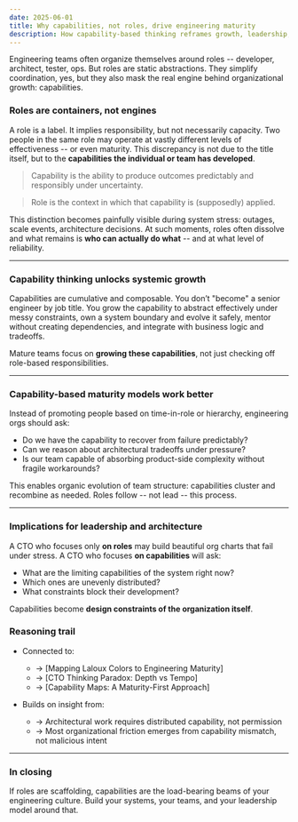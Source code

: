 ```yaml
---
date: 2025-06-01
title: Why capabilities, not roles, drive engineering maturity
description: How capability-based thinking reframes growth, leadership, and stress response
---
```


Engineering teams often organize themselves around roles -- developer, architect, tester, ops. But roles are static abstractions. They simplify coordination, yes, but they also mask the real engine behind organizational growth: capabilities.

###  Roles are containers, not engines

A role is a label. It implies responsibility, but not necessarily capacity. Two people in the same role may operate at vastly different levels of effectiveness -- or even maturity. This discrepancy is not due to the title itself, but to the **capabilities the individual or team has developed**.

> Capability is the ability to produce outcomes predictably and responsibly under uncertainty. 

> Role is the context in which that capability is (supposedly) applied.

This distinction becomes painfully visible during system stress: outages, scale events, architecture decisions. At such moments, roles often dissolve and what remains is **who can actually do what** -- and at what level of reliability.

---

### Capability thinking unlocks systemic growth

Capabilities are cumulative and composable. You don’t "become" a senior engineer by job title. You grow the capability to abstract effectively under messy constraints, own a system boundary and evolve it safely, mentor without creating dependencies, and integrate with business logic and tradeoffs.

Mature teams focus on **growing these capabilities**, not just checking off role-based responsibilities.

---

###  Capability-based maturity models work better

Instead of promoting people based on time-in-role or hierarchy, engineering orgs should ask:

* Do we have the capability to recover from failure predictably?
* Can we reason about architectural tradeoffs under pressure?
* Is our team capable of absorbing product-side complexity without fragile workarounds?

This enables organic evolution of team structure: capabilities cluster and recombine as needed. Roles follow -- not lead -- this process.

---

###  Implications for leadership and architecture

A CTO who focuses only **on roles** may build beautiful org charts that fail under stress.
A CTO who focuses **on capabilities** will ask:

* What are the limiting capabilities of the system right now?
* Which ones are unevenly distributed?
* What constraints block their development?

Capabilities become **design constraints of the organization itself**.

###  Reasoning trail

* Connected to:

    - → [Mapping Laloux Colors to Engineering Maturity]
    - → [CTO Thinking Paradox: Depth vs Tempo]
    - → [Capability Maps: A Maturity-First Approach]

* Builds on insight from:
    - → Architectural work requires distributed capability, not permission
    - → Most organizational friction emerges from capability mismatch, not malicious intent

---

### In closing

If roles are scaffolding, capabilities are the load-bearing beams of your engineering culture.
Build your systems, your teams, and your leadership model around that.